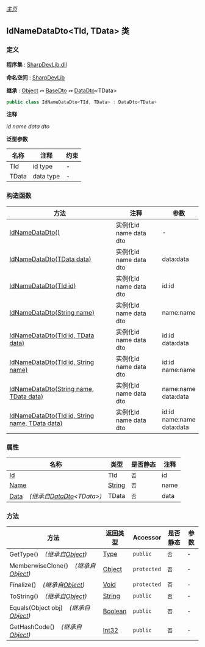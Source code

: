 ###### [主页](./Index.md "主页")

## IdNameDataDto\<TId, TData\> 类

### 定义

**程序集** : [SharpDevLib.dll](./SharpDevLib.assembly.md "SharpDevLib.dll")

**命名空间** : [SharpDevLib](./SharpDevLib.namespace.md "SharpDevLib")

**继承** : [Object](https://learn.microsoft.com/en-us/dotnet/api/system.object "Object") ↣ [BaseDto](./SharpDevLib.BaseDto.md "BaseDto") ↣ [DataDto](./SharpDevLib.DataDto.1.md "DataDto")\<TData\>

``` csharp
public class IdNameDataDto<TId, TData> : DataDto<TData>
```

**注释**

*id name data dto*


**泛型参数**

|名称|注释|约束|
|---|---|---|
|TId|id type|-|
|TData|data type|-|




### 构造函数

|方法|注释|参数|
|---|---|---|
|[IdNameDataDto()](./SharpDevLib.IdNameDataDto.2.ctor.IdNameDataDto.md "IdNameDataDto()")|实例化id name data dto|-|
|[IdNameDataDto(TData data)](./SharpDevLib.IdNameDataDto.2.ctor.IdNameDataDto.TData.md "IdNameDataDto(TData data)")|实例化id name data dto|data:data|
|[IdNameDataDto(TId id)](./SharpDevLib.IdNameDataDto.2.ctor.IdNameDataDto.TId.md "IdNameDataDto(TId id)")|实例化id name data dto|id:id|
|[IdNameDataDto(String name)](./SharpDevLib.IdNameDataDto.2.ctor.IdNameDataDto.String.md "IdNameDataDto(String name)")|实例化id name data dto|name:name|
|[IdNameDataDto(TId id, TData data)](./SharpDevLib.IdNameDataDto.2.ctor.IdNameDataDto.TId.TData.md "IdNameDataDto(TId id, TData data)")|实例化id name data dto|id:id<br>data:data|
|[IdNameDataDto(TId id, String name)](./SharpDevLib.IdNameDataDto.2.ctor.IdNameDataDto.TId.String.md "IdNameDataDto(TId id, String name)")|实例化id name data dto|id:id<br>name:name|
|[IdNameDataDto(String name, TData data)](./SharpDevLib.IdNameDataDto.2.ctor.IdNameDataDto.String.TData.md "IdNameDataDto(String name, TData data)")|实例化id name data dto|name:name<br>data:data|
|[IdNameDataDto(TId id, String name, TData data)](./SharpDevLib.IdNameDataDto.2.ctor.IdNameDataDto.TId.String.TData.md "IdNameDataDto(TId id, String name, TData data)")|实例化id name data dto|id:id<br>name:name<br>data:data|


### 属性

|名称|类型|是否静态|注释|
|---|---|---|---|
|[Id](./SharpDevLib.IdNameDataDto.2.Id.md "Id")|TId|`否`|id|
|[Name](./SharpDevLib.IdNameDataDto.2.Name.md "Name")|[String](https://learn.microsoft.com/en-us/dotnet/api/system.string "String")|`否`|name|
|[Data](./SharpDevLib.DataDto.1.Data.md "Data")&nbsp;&nbsp;&nbsp;&nbsp;*(继承自[DataDto](./SharpDevLib.DataDto.1.md "DataDto")\<TData\>)*|TData|`否`|data|


### 方法

|方法|返回类型|Accessor|是否静态|参数|
|---|---|---|---|---|
|GetType()&nbsp;&nbsp;&nbsp;&nbsp;*(继承自[Object](https://learn.microsoft.com/en-us/dotnet/api/system.object "Object"))*|[Type](https://learn.microsoft.com/en-us/dotnet/api/system.type "Type")|`public`|`否`|-|
|MemberwiseClone()&nbsp;&nbsp;&nbsp;&nbsp;*(继承自[Object](https://learn.microsoft.com/en-us/dotnet/api/system.object "Object"))*|[Object](https://learn.microsoft.com/en-us/dotnet/api/system.object "Object")|`protected`|`否`|-|
|Finalize()&nbsp;&nbsp;&nbsp;&nbsp;*(继承自[Object](https://learn.microsoft.com/en-us/dotnet/api/system.object "Object"))*|[Void](https://learn.microsoft.com/en-us/dotnet/api/system.void "Void")|`protected`|`否`|-|
|ToString()&nbsp;&nbsp;&nbsp;&nbsp;*(继承自[Object](https://learn.microsoft.com/en-us/dotnet/api/system.object "Object"))*|[String](https://learn.microsoft.com/en-us/dotnet/api/system.string "String")|`public`|`否`|-|
|Equals(Object obj)&nbsp;&nbsp;&nbsp;&nbsp;*(继承自[Object](https://learn.microsoft.com/en-us/dotnet/api/system.object "Object"))*|[Boolean](https://learn.microsoft.com/en-us/dotnet/api/system.boolean "Boolean")|`public`|`否`|-|
|GetHashCode()&nbsp;&nbsp;&nbsp;&nbsp;*(继承自[Object](https://learn.microsoft.com/en-us/dotnet/api/system.object "Object"))*|[Int32](https://learn.microsoft.com/en-us/dotnet/api/system.int32 "Int32")|`public`|`否`|-|


